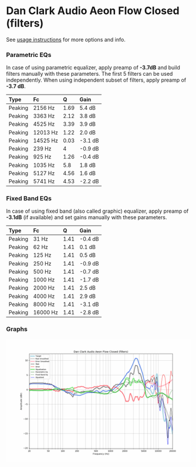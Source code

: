 # Dan Clark Audio Aeon Flow Closed (filters)
See [usage instructions](https://github.com/jaakkopasanen/AutoEq#usage) for more options and info.

### Parametric EQs
In case of using parametric equalizer, apply preamp of **-3.7dB** and build filters manually
with these parameters. The first 5 filters can be used independently.
When using independent subset of filters, apply preamp of **-3.7 dB**.

| Type    | Fc       |    Q | Gain    |
|:--------|:---------|:-----|:--------|
| Peaking | 2156 Hz  | 1.69 | 5.4 dB  |
| Peaking | 3363 Hz  | 2.12 | 3.8 dB  |
| Peaking | 4525 Hz  | 3.39 | 3.9 dB  |
| Peaking | 12013 Hz | 1.22 | 2.0 dB  |
| Peaking | 14525 Hz | 0.03 | -3.1 dB |
| Peaking | 239 Hz   | 4    | -0.9 dB |
| Peaking | 925 Hz   | 1.26 | -0.4 dB |
| Peaking | 1035 Hz  | 5.8  | 1.8 dB  |
| Peaking | 5127 Hz  | 4.56 | 1.6 dB  |
| Peaking | 5741 Hz  | 4.53 | -2.2 dB |

### Fixed Band EQs
In case of using fixed band (also called graphic) equalizer, apply preamp of **-3.1dB**
(if available) and set gains manually with these parameters.

| Type    | Fc       |    Q | Gain    |
|:--------|:---------|:-----|:--------|
| Peaking | 31 Hz    | 1.41 | -0.4 dB |
| Peaking | 62 Hz    | 1.41 | 0.1 dB  |
| Peaking | 125 Hz   | 1.41 | 0.5 dB  |
| Peaking | 250 Hz   | 1.41 | -0.9 dB |
| Peaking | 500 Hz   | 1.41 | -0.7 dB |
| Peaking | 1000 Hz  | 1.41 | -1.7 dB |
| Peaking | 2000 Hz  | 1.41 | 2.5 dB  |
| Peaking | 4000 Hz  | 1.41 | 2.9 dB  |
| Peaking | 8000 Hz  | 1.41 | -3.1 dB |
| Peaking | 16000 Hz | 1.41 | -2.8 dB |

### Graphs
![](./Dan%20Clark%20Audio%20Aeon%20Flow%20Closed%20(filters).png)